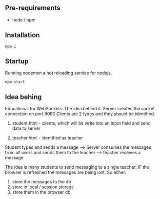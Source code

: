 
## Pre-requirements
 - node / npm

## Installation 
```
npm i 
```

## Startup 
Running nodemon a hot reloading service for nodejs. 
```
npm start 
```

## Idea behing 
Educational for WebSockets.
The idea behind it: 
Server creates the socket connection on port 8080
Clients are 2 types and they should be identified. 

1. student.html - clients, which will be write into an input field and send data to server

2. teacher.html - identified as teacher


Student types and sends a message --> Server consumes the messages from all users and sends them to the teacher --> teacher receives a message

The idea is many students to send messaging to a single teacher. 
IF the browser is refreshed the messages are being lost. So either:
1) store the messages to the db 
2) store in local / session storage
3) store them in the browser db
